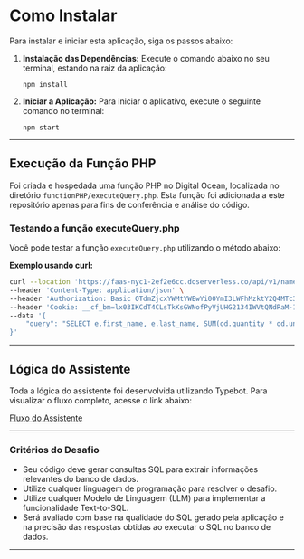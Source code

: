

# Como Instalar

Para instalar e iniciar esta aplicação, siga os passos abaixo:

1. **Instalação das Dependências:**
   Execute o comando abaixo no seu terminal, estando na raiz da aplicação:
   ```
   npm install
   ```

2. **Iniciar a Aplicação:**
   Para iniciar o aplicativo, execute o seguinte comando no terminal:
   ```
   npm start
   ```

---

## Execução da Função PHP

Foi criada e hospedada uma função PHP no Digital Ocean, localizada no diretório `functionPHP/executeQuery.php`. Esta função foi adicionada a este repositório apenas para fins de conferência e análise do código.

### Testando a função executeQuery.php

Você pode testar a função `executeQuery.php` utilizando o método abaixo:

**Exemplo usando curl:**
```bash
curl --location 'https://faas-nyc1-2ef2e6cc.doserverless.co/api/v1/namespaces/fn-4dc5eddf-ac28-4aef-a102-b1938ecfc752/actions/executeQuery?blocking=true&result=true' \
--header 'Content-Type: application/json' \
--header 'Authorization: Basic OTdmZjcxYWMtYWEwYi00YmI3LWFhMzktY2Q4MTc3ZWM4NjBlOnF3UDhpaWhyR2txbHcweW1kbkRBNE1kNUZKckk4OVpsTVpUcFp5NUpCTmk1Q2JJN3pwUkVsWnRtaldhQkl5Z1Y=' \
--header 'Cookie: __cf_bm=lx03IKCdT4CLsTkKsGWNofPyVjUHG2134IWVtQNdRaM-1719891096-1.0.1.1-DcQBrHmQXokD3VVJwn0DHs79IfYMR2nGTGQvV7eo3naJfN9IGt5aEFIfkhTAkrtWndHQcPbaeqOMrn4TJ21V_g' \
--data '{
    "query": "SELECT e.first_name, e.last_name, SUM(od.quantity * od.unit_price) as total_sales FROM employees e JOIN orders o ON e.id = o.employee_id JOIN order_details od ON o.id = od.order_id GROUP BY e.id ORDER BY total_sales DESC"
}'
```

---

## Lógica do Assistente

Toda a lógica do assistente foi desenvolvida utilizando Typebot. Para visualizar o fluxo completo, acesse o link abaixo:

[Fluxo do Assistente](https://build.norgebots.com/typebots/cly3nhw5l0013l3ebiu0ap83u/edit)

---

### Critérios do Desafio

- Seu código deve gerar consultas SQL para extrair informações relevantes do banco de dados.
- Utilize qualquer linguagem de programação para resolver o desafio.
- Utilize qualquer Modelo de Linguagem (LLM) para implementar a funcionalidade Text-to-SQL.
- Será avaliado com base na qualidade do SQL gerado pela aplicação e na precisão das respostas obtidas ao executar o SQL no banco de dados.

---
